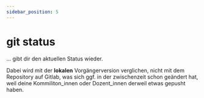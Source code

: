 ```yaml
---
sidebar_position: 5
---
```


# git status

... gibt dir den aktuellen Status wieder.

Dabei wird mit der **lokalen** Vorgängerversion verglichen, nicht mit dem Repository auf Gitlab, was sich ggf. in der zwischenzeit schon geändert hat, weil deine Kommiliton_innen oder Dozent_innen derweil etwas gepusht haben.
